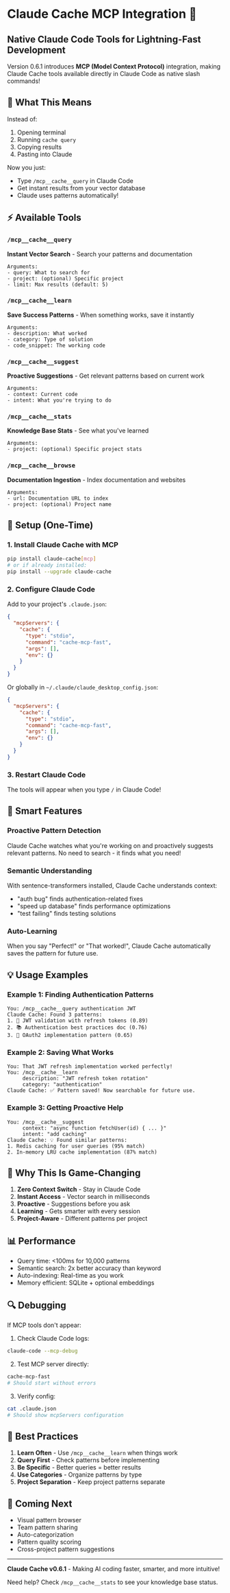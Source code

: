 # Claude Cache MCP Integration 🚀

## Native Claude Code Tools for Lightning-Fast Development

Version 0.6.1 introduces **MCP (Model Context Protocol)** integration, making Claude Cache tools available directly in Claude Code as native slash commands!

## 🎯 What This Means

Instead of:
1. Opening terminal
2. Running `cache query`
3. Copying results
4. Pasting into Claude

Now you just:
- Type `/mcp__cache__query` in Claude Code
- Get instant results from your vector database
- Claude uses patterns automatically!

## ⚡ Available Tools

### `/mcp__cache__query`
**Instant Vector Search** - Search your patterns and documentation
```
Arguments:
- query: What to search for
- project: (optional) Specific project
- limit: Max results (default: 5)
```

### `/mcp__cache__learn`
**Save Success Patterns** - When something works, save it instantly
```
Arguments:
- description: What worked
- category: Type of solution
- code_snippet: The working code
```

### `/mcp__cache__suggest`
**Proactive Suggestions** - Get relevant patterns based on current work
```
Arguments:
- context: Current code
- intent: What you're trying to do
```

### `/mcp__cache__stats`
**Knowledge Base Stats** - See what you've learned
```
Arguments:
- project: (optional) Specific project stats
```

### `/mcp__cache__browse`
**Documentation Ingestion** - Index documentation and websites
```
Arguments:
- url: Documentation URL to index
- project: (optional) Project name
```

## 🔧 Setup (One-Time)

### 1. Install Claude Cache with MCP
```bash
pip install claude-cache[mcp]
# or if already installed:
pip install --upgrade claude-cache
```

### 2. Configure Claude Code

Add to your project's `.claude.json`:
```json
{
  "mcpServers": {
    "cache": {
      "type": "stdio",
      "command": "cache-mcp-fast",
      "args": [],
      "env": {}
    }
  }
}
```

Or globally in `~/.claude/claude_desktop_config.json`:
```json
{
  "mcpServers": {
    "cache": {
      "type": "stdio",
      "command": "cache-mcp-fast",
      "args": [],
      "env": {}
    }
  }
}
```

### 3. Restart Claude Code

The tools will appear when you type `/` in Claude Code!

## 🧠 Smart Features

### Proactive Pattern Detection
Claude Cache watches what you're working on and proactively suggests relevant patterns. No need to search - it finds what you need!

### Semantic Understanding
With sentence-transformers installed, Claude Cache understands context:
- "auth bug" finds authentication-related fixes
- "speed up database" finds performance optimizations
- "test failing" finds testing solutions

### Auto-Learning
When you say "Perfect!" or "That worked!", Claude Cache automatically saves the pattern for future use.

## 💡 Usage Examples

### Example 1: Finding Authentication Patterns
```
You: /mcp__cache__query authentication JWT
Claude Cache: Found 3 patterns:
1. 🧠 JWT validation with refresh tokens (0.89)
2. 📚 Authentication best practices doc (0.76)
3. 🧠 OAuth2 implementation pattern (0.65)
```

### Example 2: Saving What Works
```
You: That JWT refresh implementation worked perfectly!
You: /mcp__cache__learn
     description: "JWT refresh token rotation"
     category: "authentication"
Claude Cache: ✅ Pattern saved! Now searchable for future use.
```

### Example 3: Getting Proactive Help
```
You: /mcp__cache__suggest
     context: "async function fetchUser(id) { ... }"
     intent: "add caching"
Claude Cache: 💡 Found similar patterns:
1. Redis caching for user queries (95% match)
2. In-memory LRU cache implementation (87% match)
```

## 🚀 Why This Is Game-Changing

1. **Zero Context Switch** - Stay in Claude Code
2. **Instant Access** - Vector search in milliseconds
3. **Proactive** - Suggestions before you ask
4. **Learning** - Gets smarter with every session
5. **Project-Aware** - Different patterns per project

## 📊 Performance

- Query time: <100ms for 10,000 patterns
- Semantic search: 2x better accuracy than keyword
- Auto-indexing: Real-time as you work
- Memory efficient: SQLite + optional embeddings

## 🔍 Debugging

If MCP tools don't appear:

1. Check Claude Code logs:
```bash
claude-code --mcp-debug
```

2. Test MCP server directly:
```bash
cache-mcp-fast
# Should start without errors
```

3. Verify config:
```bash
cat .claude.json
# Should show mcpServers configuration
```

## 🎯 Best Practices

1. **Learn Often** - Use `/mcp__cache__learn` when things work
2. **Query First** - Check patterns before implementing
3. **Be Specific** - Better queries = better results
4. **Use Categories** - Organize patterns by type
5. **Project Separation** - Keep project patterns separate

## 🔮 Coming Next

- Visual pattern browser
- Team pattern sharing
- Auto-categorization
- Pattern quality scoring
- Cross-project pattern suggestions

---

**Claude Cache v0.6.1** - Making AI coding faster, smarter, and more intuitive!

Need help? Check `/mcp__cache__stats` to see your knowledge base status.